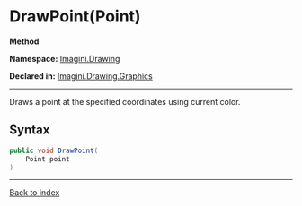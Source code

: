 # DrawPoint(Point)

**Method**

**Namespace:** [Imagini.Drawing](Imagini.Drawing.md)

**Declared in:** [Imagini.Drawing.Graphics](Imagini.Drawing.Graphics.md)

------



Draws a point at the specified coordinates using current color.


## Syntax

```csharp
public void DrawPoint(
	Point point
)
```

------

[Back to index](index.md)
